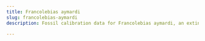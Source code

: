 ```yaml
---
title: Francolebias aymardi
slug: francolebias-aymardi
description: Fossil calibration data for Francolebias aymardi, an extinct species of fish. Includes taxonomy authority and locality references, and cross-references to living taxa.

---
```

